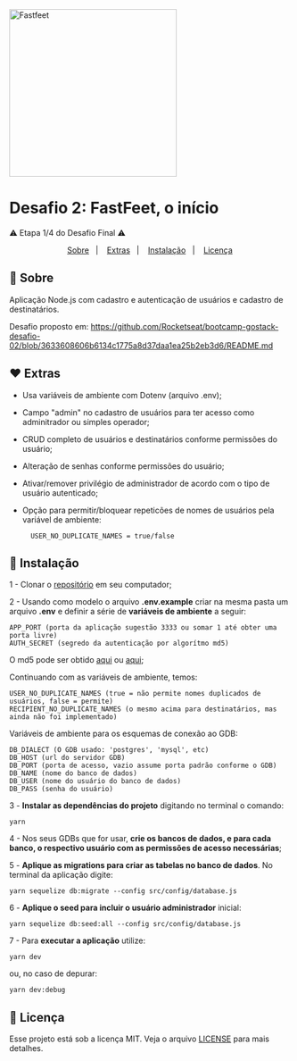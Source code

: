 <img alt="Fastfeet" title="Fastfeet" src="https://github.com/Rocketseat/bootcamp-gostack-desafio-02/blob/3633608606b6134c1775a8d37daa1ea25b2eb3d6/.github/logo.png" width="300px" style="max-width:100%;">

# Desafio 2: FastFeet, o início
⚠️ Etapa 1/4 do Desafio Final ⚠️


<p align="center">
  <a href="#-sobre">Sobre</a>&nbsp;&nbsp;&nbsp;|&nbsp;&nbsp;&nbsp;
  <a href="#-extras">Extras</a>&nbsp;&nbsp;&nbsp;|&nbsp;&nbsp;&nbsp;
  <a href="#-instalação">Instalação</a>&nbsp;&nbsp;&nbsp;|&nbsp;&nbsp;&nbsp;
  <a href="#memo-licença">Licença</a>
</p>


## 🚀 **Sobre**
Aplicação Node.js com cadastro e autenticação de usuários e cadastro de destinatários.

Desafio proposto em: https://github.com/Rocketseat/bootcamp-gostack-desafio-02/blob/3633608606b6134c1775a8d37daa1ea25b2eb3d6/README.md


## ♥ **Extras**

- Usa variáveis de ambiente com Dotenv (arquivo .env);
- Campo "admin" no cadastro de usuários para ter acesso como adminitrador ou simples operador;
- CRUD completo de usuários e destinatários conforme permissões do usuário;
- Alteração de senhas conforme permissões do usuário;
- Ativar/remover privilégio de administrador de acordo com o tipo de usuário autenticado;
- Opção para permitir/bloquear repeticões de nomes de usuários pela variável de ambiente:

        USER_NO_DUPLICATE_NAMES = true/false


## 🚀 **Instalação**
1 - Clonar o <a href="https://github.com/jairpro/bootcamp-gostack-desafio-03">repositório</a> em seu computador;

2 - Usando como modelo o arquivo **.env.example** criar na mesma pasta um arquivo **.env** e definir a série de **variáveis de ambiente** a seguir:

    APP_PORT (porta da aplicação sugestão 3333 ou somar 1 até obter uma porta livre)
    AUTH_SECRET (segredo da autenticação por algorítmo md5)

 O md5 pode ser obtido <a href="https://www.md5online.org/">aqui</a> ou <a href="https://www.md5hashgenerator.com/">aqui</a>;

 Continuando com as variáveis de ambiente, temos:

    USER_NO_DUPLICATE_NAMES (true = não permite nomes duplicados de usuários, false = permite)
    RECIPIENT_NO_DUPLICATE_NAMES (o mesmo acima para destinatários, mas ainda não foi implementado)

 Variáveis de ambiente para os esquemas de conexão ao GDB:

    DB_DIALECT (O GDB usado: 'postgres', 'mysql', etc)
    DB_HOST (url do servidor GDB)
    DB_PORT (porta de acesso, vazio assume porta padrão conforme o GDB)
    DB_NAME (nome do banco de dados)
    DB_USER (nome do usuário do banco de dados)
    DB_PASS (senha do usuário)

3 - **Instalar as dependências do projeto** digitando no terminal o comando:

    yarn

4 - Nos seus GDBs que for usar, **crie os bancos de dados, e para cada banco, o respectivo usuário com as permissões de acesso necessárias**;

5 - **Aplique as migrations para criar as tabelas no banco de dados**. No terminal da aplicação digite:

    yarn sequelize db:migrate --config src/config/database.js

6 - **Aplique o seed para incluir o usuário administrador** inicial:

    yarn sequelize db:seed:all --config src/config/database.js

7 - Para **executar a aplicação** utilize:

    yarn dev

ou, no caso de depurar:

    yarn dev:debug

## :memo: Licença

Esse projeto está sob a licença MIT. Veja o arquivo <a href="https://github.com/jairpro/bootcamp-gostack-desafio-02/blob/master/LICENSE">LICENSE</a> para mais detalhes.
